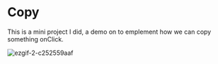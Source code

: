 # Copy 
This is a mini project I did, a demo on to emplement how we can copy something onClick. 

![ezgif-2-c252559aaf](https://user-images.githubusercontent.com/37905683/161586238-1401da46-93af-430e-8f14-90597357e5cb.gif)
